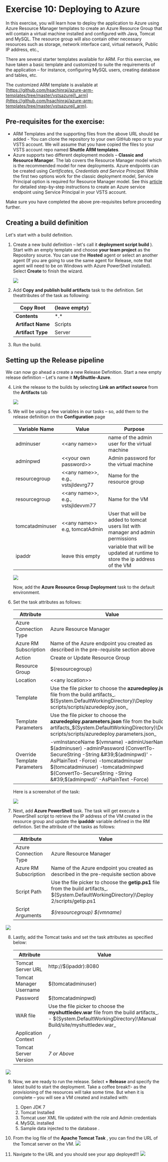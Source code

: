 # Exercise 10: Deploying to Azure

In this exercise, you will learn how to deploy the application to Azure using Azure Resource Manager templates to create an Azure Resource Group that will contain a virtual machine installed and configured with Java, Tomcat and MySQL. The resource group will also contain other necessary resources such as storage, network interface card, virtual network, Public IP address, etc.,

There are several starter templates available for ARM. For this exercise, we have taken a basic template and customized to suite the requirements of the application – for instance, configuring MySQL users, creating database and tables, etc.

The customized ARM template is available at [https://github.com/hsachinraj/azure-arm-templates/tree/master/vstsazurejl\_arm](https://github.com/hsachinraj/azure-arm-templates/tree/master/vstsazurejl_arm).

## Pre-requisites for the exercise:

- ARM Templates and the supporting files from the above URL should be added - You can clone the repository to your own GitHub repo or to your VSTS account. We will assume that you have copied the files to your VSTS account repo named **Shuttle ARM templates**.
- Azure supports two different deployment models – **Classic and Resource Manager**. The lab covers the Resource Manager model which is the recommended model for new deployments. Azure endpoints can be created using _Certificates, Credentials and Service Principal_. While the first two options work for the classic deployment model, Service Principal option is required for Resource Manager model. See this [article](https://blogs.msdn.microsoft.com/visualstudioalm/2015/10/04/automating-azure-resource-group-deployment-using-a-service-principal-in-visual-studio-online-buildrelease-management/) for detailed step-by-step instructions to create an Azure service endpoint using Service Principal in your VSTS account.

Make sure you have completed the above pre-requisites before proceeding further.

## Creating a build definition

Let's start with a build definition.

1. Create a new build definition – let&#39;s call it **deployment script build** ). Start with an empty template and choose **your team project** as the Repository source. You can use the **Hosted** agent or select an another agent (If you are going to use the same agent for Release, note that agent will need to be on Windows with Azure PowerShell installed). Select **Create** to finish the wizard.  

    ![](https://github.com/hsachinraj/vsts-javavmlabs/blob/master/HoLs/images/azure/image002.jpg?raw=true)

2. Add **Copy and publish build artifacts** task to the definition. Set theattributes of the task as following:

    | **Copy Root** | {leave empty} |
    | --- | --- |
    | **Contents** | \*.\* |
    | **Artifact Name** | Scripts |
    | **Artifact Type** | Server |
    
3. Run the build.

## Setting up the Release pipeline
We can now go ahead a create a new Release Definition. Start a new empty release definition – Let&#39;s name it **MyShuttle-Azure**.

4. Link the release to the builds by selecting **Link an artifact source** from the **Artifacts** tab  

    ![](https://github.com/hsachinraj/vsts-javavmlabs/blob/master/HoLs/images/azure/image003.jpg?raw=true)

5. We will be using a few variables in our tasks – so, add them to the release definition on the **Configuration** page

    | **Variable Name** | **Value** | **Purpose** |
    | --- | --- | --- |
    | adminuser | &lt;&lt;any name&gt;&gt; | name of the admin user for the virtual machine |
    | adminpwd | &lt;&lt;your own password&gt;&gt; | Admin password for the virtual machine |
    | resourcegroup | &lt;&lt;any name&gt;&gt;, e.g., vstsjldevrg77 | Name for the resource group |
    | resourcegroup | &lt;&lt;any name&gt;&gt;, e.g., vstsjldevvm77 | Name for the VM |
    | tomcatadminuser | &lt;&lt;any name&gt;&gt; e.g, tomcatAdmin | User that will be added to tomcat users list with manager and admin permissions |
    | ipaddr | leave this empty | variable that will be updated at runtime to store the ip address of the VM |

    ![](https://github.com/hsachinraj/vsts-javavmlabs/blob/master/HoLs/images/azure/image004.jpg?raw=true)

    Now, add the **Azure Resource Group Deployment** task to the default environment.
  
6. Set the task attributes as follows:

    | **Attribute** | **Value** |
    | --- | --- |
    | Azure Connection Type | Azure Resource Manager |
    | Azure RM Subscription | Name of the Azure endpoint you       created as described in the pre-requisite section above |
    | Action | Create or Update Resource Group |
    | Resource Group | $(resourcegroup) |
    | Location | &lt;&lt;any location&gt;&gt; |
    | Template | Use the file picker to choose the     **azuredeploy.json** file from the build artifacts_.     $(System.DefaultWorkingDirectory)\Deploy scripts/scripts/azuredeploy.json_ |
    | Template Parameters | Use the file picker to choose the **azuredeploy.parameters.json** file from the build artifacts_$(System.DefaultWorkingDirectory)\Deploy scripts/scripts/azuredeploy.parameters.json_ |
    | Override Template Parameters | -vmInstanceName $(vmname) -adminUserName $(adminuser) -adminPassword (ConvertTo-SecureString -String &#39;$(adminpwd)&#39; -AsPlainText -Force) -tomcatadminuser $(tomcatadminuser) -tomcatadminpwd $(ConvertTo-SecureString -String &#39;$(adminpwd)&#39; -AsPlainText -Force) |

    Here is a screenshot of the task:

    ![](https://github.com/hsachinraj/vsts-javavmlabs/blob/master/HoLs/images/azure/image005.jpg?raw=true)

7. Next, add **Azure PowerShell** task. The task will get execute a PowerShell script to retrieve the IP address of the VM created in the resource group and update the **ipadddr** variable defined in the RM defintion. Set the attribute of the tasks as follows:

    |   **Attribute** | **Value** |
    | --- | --- |
    | Azure Connection Type | Azure Resource Manager |
    | Azure RM Subscription | Name of the Azure endpoint you created as described in the pre-requisite section above |
    | Script Path | Use the file picker to choose the **getip.ps1** file from the build artifacts_. $(System.DefaultWorkingDirectory)\Deploy 2/scripts/getip.ps1     |
    | Script Arguments | _$(resourcegroup) $(vmname)_ |
![](https://github.com/hsachinraj/vsts-javavmlabs/blob/master/HoLs/images/azure/image006.jpg?raw=true)

8. Lastly, add the Tomcat tasks and set the task attributes as specified below:

    | **Attribute** | **Value** |
    | --- | --- |
    | Tomcat Server URL | http://$(ipaddr):8080 |
    | Tomcat Manager Username | $(tomcatadminuser) |
    | Password | $(tomcatadminpwd) |
    | WAR file | Use the file picker to choose the **myshuttledev.war** file from the build artifacts_. - $(System.DefaultWorkingDirectory)\Manual Build/site/myshuttledev.war_ |
    | Application Context | _/_ |
    | Tomcat Server Version | _7 or Above_ |
![](https://github.com/hsachinraj/vsts-javavmlabs/blob/master/HoLs/images/azure/image007.jpg?raw=true)

9. Now, we are ready to run the release. Select **+ Release**  and specify the latest build to start the deployment. Take a coffee break!!- as the provisioning of the resources will take some time. But when it is complete – you will see a VM created and installed with:
     1. Open JDK 7
     2. Tomcat Installed
    3. Tomcat user XML file updated with the role and Admin credentials
    4. MySQL installed
    5. Sample data injected to the database
    . 
10. From the log file of the **Apache Tomcat Task** , you can find the URL of the Tomcat server on the VM.
![](https://github.com/hsachinraj/vsts-javavmlabs/blob/master/HoLs/images/azure/image008.png?raw=true)

11. Navigate to the URL and you should see your app deployed!!!
![](https://github.com/hsachinraj/vsts-javavmlabs/blob/master/HoLs/images/azure/image009.jpg?raw=true)